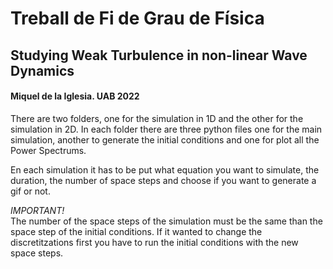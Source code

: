 # Treball de Fi de Grau de Física
## Studying Weak Turbulence in non-linear Wave Dynamics

#### Miquel de la Iglesia. UAB 2022

There are two folders, one for the simulation in 1D and the other for the simulation in 2D. In each folder there are three python files one for the main simulation, another to generate the initial conditions and one for plot all the Power Spectrums.

En each simulation it has to be put what equation you want to simulate, the duration, the number of space steps and choose if you want to generate a gif or not.


_IMPORTANT!_<br />
The number of the space steps of the simulation must be the same than the space step of the initial conditions.
If it wanted to change the discretitzations first you have to run the initial conditions with the new space steps.
